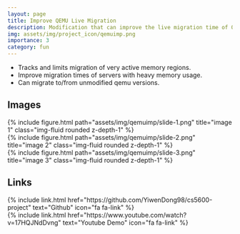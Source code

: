 ```yaml
---
layout: page
title: Improve QEMU Live Migration
description: Modification that can improve the live migration time of QEMU systems.
img: assets/img/project_icon/qemuimp.png
importance: 3
category: fun
---
```

- Tracks and limits migration of very active memory regions.
- Improve migration times of servers with heavy memory usage.
- Can migrate to/from unmodified qemu versions.

## Images

<div class="row align-items-center">
    <div class="col-sm mt-3 mt-md-0">
        {% include figure.html path="assets/img/qemuimp/slide-1.png" title="image 1" class="img-fluid rounded z-depth-1" %}
    </div>
    <div class="col-sm mt-3 mt-md-0">
        {% include figure.html path="assets/img/qemuimp/slide-2.png" title="image 2" class="img-fluid rounded z-depth-1" %}
    </div>
    <div class="col-sm mt-3 mt-md-0">
        {% include figure.html path="assets/img/qemuimp/slide-3.png" title="image 3" class="img-fluid rounded z-depth-1" %}
    </div>
</div>

## Links

<div class="row justify-content-around">
    <div class="col-sm-3 mt-2 mt-md-0 text-center">
        {% include link.html href="https://github.com/YiwenDong98/cs5600-project" text="Github" icon="fa fa-link" %}
    </div>
    <div class="col-sm-3 mt-2 mt-md-0 text-center">
        {% include link.html href="https://www.youtube.com/watch?v=17HQJNdDvng" text="Youtube Demo" icon="fa fa-link" %}
    </div>
</div>
